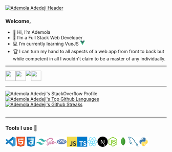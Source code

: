 [![Ademola Adedeji Header](https://cardivo.vercel.app/api?name=Ademola%20Adedeji&description=16%20year%20old%20full%20stack%20web%20developer%20extraordinaire&image=https://avatars.githubusercontent.com/u/55806855?v=4&pattern=hideout&colorPattern=%2371816D&opacity=0.2&backgroundColor=%23F1E0C5&fontColor=%23342A21)](https://github.com/satyawikananda/cardivo)

### Welcome, 

- :wave: Hi, I’m Ademola
- :eyes: I’m a Full Stack Web Developer
- :computer: I’m currently learning VueJS <img src="https://raw.githubusercontent.com/devicons/devicon/master/icons/vuejs/vuejs-original.svg" title="Vuejs" alt="vuejs" width="16" height="16" />
- :trophy: I can turn my hand to all aspects of a web app from front to back but while competent in all I wouldn't claim to be a master of any individually.


---
<a href="mailto:a.mola.dev@gmail.com">
  <img align="left" height="32" width="32" src="https://cdn.jsdelivr.net/npm/simple-icons@v5/icons/gmail.svg" />
</a>
<a href="https://stackoverflow.com/users/15350139/a-mola">
  <img align="left" height="32" width="32" src="https://cdn.jsdelivr.net/npm/simple-icons@v5/icons/stackoverflow.svg" />
</a>
<a href="https://">
  <img align="left" src="https://img.icons8.com/material-outlined/32/000000/resume.png"/>
</a>
<a href="https://github.com/iammola">
  <img align="left" height="32" width="32" src="https://cdn.jsdelivr.net/npm/simple-icons@v5/icons/github.svg" />
</a>
<br/><br/>

---
<a href="https://stackoverflow.com/users/15350139/a-mola">
  <img align="left" src="https://github-readme-stackoverflow.vercel.app/?userID=15350139" alt="Ademola Adedeji's StackOverflow Profile" />
</a>
<a href="https://github.com/anuraghazra/github-readme-stats">
  <img src="https://github-readme-stats.vercel.app/api/top-langs/?username=iammola&langs_count=8&layout=compact&hide=css&custom_title=Most%20Languages%20Used%20%on%20GitHub" alt="Ademola Adedeji's Top Github Languages" />
</a>
<a href="https://git.io/streak-stats">
  <img src="http://github-readme-streak-stats.herokuapp.com?user=iammola" alt="Ademola Adedeji's Github Streaks"/>
</a>
<br/><br/>

---

### Tools I use :rocket:
<img align="left" src="https://raw.githubusercontent.com/devicons/devicon/master/icons/vscode/vscode-original.svg" title="VS Code" alt="vscode" width="32" height="32" />
<img align="left" src="https://raw.githubusercontent.com/devicons/devicon/master/icons/html5/html5-original.svg" title="HTML5" alt="html5" width="32" height="32" />
<img align="left" src="https://raw.githubusercontent.com/devicons/devicon/master/icons/css3/css3-original.svg" title="CSS3" alt="css3" width="32" height="32" />
<img align="left" src="https://raw.githubusercontent.com/devicons/devicon/master/icons/tailwindcss/tailwindcss-plain.svg" title="TailwindCSS" alt="tailwindcss" width="32" height="32" />
<img align="left" src="https://raw.githubusercontent.com/devicons/devicon/master/icons/sass/sass-original.svg" title="SASS" alt="sass" width="32" height="32" />
<img align="left" src="https://raw.githubusercontent.com/devicons/devicon/master/icons/php/php-plain.svg" title="PHP" alt="php" width="32" height="32" />
<img align="left" src="https://raw.githubusercontent.com/devicons/devicon/master/icons/javascript/javascript-original.svg" title="JavaScript" alt="javascript" width="32" height="32" />
<img align="left" src="https://raw.githubusercontent.com/devicons/devicon/master/icons/typescript/typescript-original.svg" title="TypeScript" alt="typescript" width="32" height="32" />
<img align="left" src="https://raw.githubusercontent.com/devicons/devicon/master/icons/react/react-original.svg" title="ReactJS" alt="react" width="32" height="32" />
<img align="left" src="https://raw.githubusercontent.com/devicons/devicon/master/icons/nextjs/nextjs-original.svg" title="NextJS" alt="nextjs" width="32" height="32" />
<img align="left" src="https://raw.githubusercontent.com/devicons/devicon/master/icons/nodejs/nodejs-original.svg" title="NodeJS" alt="nodejs" width="32" height="32" />
<img align="left" src="https://raw.githubusercontent.com/devicons/devicon/master/icons/mongodb/mongodb-original.svg" title="MongoDB" alt="mongodb" width="32" height="32" />
<img align="left" src="https://raw.githubusercontent.com/devicons/devicon/master/icons/mysql/mysql-original.svg" title="MySQL" alt="mysql" width="32" height="32" />
<img align="left" src="https://raw.githubusercontent.com/devicons/devicon/master/icons/python/python-original.svg" alt="python" width="32" height="32" />
<br/><br/>
